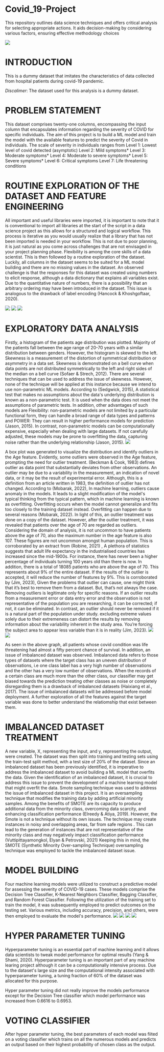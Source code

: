 # Covid_19-Project
 This repository outlines data science techniques and offers critical analysis for selecting appropriate actions. It aids decision-making by considering various factors, ensuring effective methodology choices

![](covid19prevention1.png)

# INTRODUCTION
This is a dummy dataset that imitates the characteristics of data collected from hospital patients during covid-19 pandemic.

*Discalimer*: The dataset used for this analysis is a dummy dataset.

# PROBLEM STATEMENT
This dataset comprises twenty-one columns, encompassing the input column that encapsulates information regarding the severity of COVID for specific individuals. The aim of this project is to build a ML model and train the model with the available features to predict the severity of Covid in individuals. The scale of severity in individuals ranges from
Level 1: Lowest level of covid detected (asymptotic)
Level 2: Mild symptoms*
Level 3: Moderate symptoms* 
Level 4: Moderate to severe symptoms* 
Level 5: Severe symptoms* 
Level 6: Critical symptoms
Level 7: Life threatening conditions

# ROUTINE EXPLORATION OF THE DATASET AND FEATURE ENGINEERING
All important and useful libraries were imported, it is important to note that it is conventional to import all libraries at the start of the script in a data science project as this allows for a structured and logical workflow. This process is iterative as you would usually realize that a library that has not been imported is needed in your workflow. This is not due to poor planning, it is just natural as you come across challenges that are not envisaged in your project planning phase. Flexibility is among the core skills of a data scientist. This is then followed by a routine exploration of the dataset.
Luckily, all columns in the dataset seems to be suited for a ML model building and there are no missing values in the dataset. An observed challenge is that the responses for this dataset was created using numbers to elicit response, although a data dictionary that explains all variables exist. Due to the quantitative nature of numbers, there is a possibility that an arbitrary ordering may have been introduced in the dataset. This issue is analogous to the drawback of label encoding (Hancock & Khoshgoftaar, 2020).

![](https://github.com/Toheeb-Balogun/Covid_19-Project/blob/main/Import%20useful%20libraries.png)
![](https://github.com/Toheeb-Balogun/Covid_19-Project/blob/main/description%20of%20data.info.png)
![](https://github.com/Toheeb-Balogun/Covid_19-Project/blob/main/Missing_Values.png)

# EXPLORATORY DATA ANALYSIS
Firstly, a histogram of the patients age distribution was plotted. Majority of the patients fall between the age range of 20-70 years with a similar distribution between genders. However, the histogram is skewed to the left. Skewness is a measurement of the distortion of symmetrical distribution or asymmetry in a data set. Skewness is demonstrated on a bell curve when data points are not distributed symmetrically to the left and right sides of the median on a bell curve (Sofaer & Strech, 2012). There are several techniques that can be used to address the issue of skewness. However, none of the technique will be applied at this instance because we intend to use non-parametric ML models. According to  (Sedgwick, 2015), A statistical test that makes no assumptions about the data's underlying distribution is known as a non-parametric test. It is used when the data does not meet the assumptions of parametric tests. In addition, other advantages of such models are Flexibility: non-parametric models are not limited by a particular functional form, they can handle a broad range of data types and patterns and POWER: They can result in higher performance models for prediction  (Jason, 2015). In contrast, non-parametric models can be computationally expensive, especially when dealing with large datasets. If not carefully adjusted, these models may be prone to overfitting the data, capturing noise rather than the underlying relationship (Jason, 2015).
![](https://github.com/Toheeb-Balogun/Covid_19-Project/blob/main/Age_Distribution_with_outliers.png)


A box plot was generated to visualize the distribution and identify outliers in the Age feature. Evidently, some outliers were observed in the Age feature, prompting the need for outlier treatment.  (Beckman & Cook, 1983) defines outlier as data point that substantially deviates from other observations. An outlier may be due to a variability in the measurement, an indication of novel data, or it may be the result of experimental error. Although, this is a definition from an article written in 1983, the definition of outlier has not changed. According to  (Mobarak, 2022), In machine learning, outliers cause anomaly in the models. It leads to a slight modification of the model's typical thinking from the typical pattern, which in machine learning is known as overfitting.  Overfitting occurs when the model cannot generalize and fits too closely to the training dataset instead. Overfitting can happen due to several reasons  (Mobarak, 2022). In light of this, an outlier treatment was done on a copy of the dataset. However, after the outlier treatment, it was revealed that patients over the age of 70 are regarded as outliers. Considering the domain of analysis, it is not uncommon to have patients above the age of 70, also the maximum number in the age feature is also 107. These figures are not uncommon amongst human population. This is corroborated by an extract from  (Robine, 2021) , A plethora of statistics suggests that adult life expectancy in the industrialised countries has increased since the mid-1900s. For instance, there has never been a higher percentage of individuals turning 100 years old than there is now.  In addition, there is a total of 18085 patients who are above the age of 70. This represents about 9% of the entire dataset. If the results of the outlier is accepted, it will reduce the number of features by 9%. This is corroborated by  (Jim, 2023), Given the problems that outlier can cause, one might think that it’s best to remove them from a dataset. But, that’s not always the case. Removing outliers is legitimate only for specific reasons. If an outlier results from a measurement error or data entry error and the observation is not representative of the population you are researching, it can be corrected; if not, it can be eliminated. In contrast, an outlier should never be removed if it is a natural part of the population under study. excluding extreme values solely due to their extremeness can distort the results by removing information about the variability inherent in the study area. You’re forcing the subject area to appear less variable than it is in reality (Jim, 2023).
![](https://github.com/Toheeb-Balogun/Covid_19-Project/blob/main/Age_Distribution_with_outliers.png)
![](https://github.com/Toheeb-Balogun/Covid_19-Project/blob/main/Age_Distribution_without_outliers.png)

As seen in the above graph, all patients whose covid condition was life threatening had almost a fifty percent chance of survival. In addition, an issue of imbalanced dataset was observed. Imbalanced data refers to those types of datasets where the target class has an uneven distribution of observations, i.e one class label has a very high number of observations and the other has a very low number of observations. When the records of a certain class are much more than the other class, our classifier may get biased towards the prediction treating other classes as noise or completely disregarding them is a drawback of imbalanced datasets (Haixiang et al., 2017). The issue of imbalanced datasets will be addressed before model deployment. A further exploration of all the features against the target variable was done to better understand the relatiomship that exist between them.

# IMBALANCED DATASET TREATMENT
A new variable, X, representing the input, and y, representing the output, were created. The dataset was then split into training and testing sets using the train-test split method, with a test size of 20% of the dataset. Since an imbalanced dataset has been previously identified, it is imperative to address the imbalanced dataset to avoid building a ML model that overfits the data. Given the identification of an imbalanced dataset, it is crucial to address this issue to prevent the development of a machine learning model that might overfit the data. 
Smote sampling technique was used to address the issue of imbalanced dataset in this project. It is an oversampling technique that modifies the training data by adding artificial minority samples. Among the benefits of SMOTE are its capacity to produce additional data from the minority class, overcoming data scarcity, and enhancing classification performance (Elreedy & Atiya, 2019). However, the Smote is not a technique without its own issues. The technique may create instances in noisy and overlapping areas, far from safe regions . This can lead to the generation of instances that are not representative of the minority class and may negatively impact classification performance (Vuttipittayamongkol, Elyan & Petrovski, 2021) Keeping this in mind, the SMOTE (Synthetic Minority Over-sampling Technique) oversampling technique was employed to tackle the imbalanced dataset issue.

# MODEL BUILDING  
Four machine learning models were utilized to construct a predictive model for assessing the severity of COVID-19 cases. These models comprise the Decision Tree Classifier, K-Nearest Neighbors Classifier, Bagging Classifier, and Random Forest Classifier. Following the utilization of the training set to train the model, it was subsequently employed to predict outcomes on the testing set. Various metrics, including accuracy, precision, and others, were then employed to evaluate the model's performance.
![](https://github.com/Toheeb-Balogun/Covid_19-Project/blob/main/Model_1%20DecisionT.png)
![](https://github.com/Toheeb-Balogun/Covid_19-Project/blob/main/Model_2%20KNN.png)
![](https://github.com/Toheeb-Balogun/Covid_19-Project/blob/main/Model_3%20BCF.png)
![](https://github.com/Toheeb-Balogun/Covid_19-Project/blob/main/model_4%20RFC.png)

# HYPER PARAMETER TUNING 
Hyperparameter tuning is an essential part of machine learning and it allows data scientists to tweak model performance for optimal results (Yang & Shami, 2020).  Hyperparameter tuning is an important part of any machine learing project although it can be a computationally intensive process. Due to the dataset's large size and the computational intensity associated with hyperparameter tuning, a tuning fraction of 60% of the dataset was allocated for this purpose.

Hyper parameter tuning did not really improve the models performance except for the Decision Tree classifier which  model performance was increased from  0.6616 to 0.6953.

# VOTING CLASSIFIER
After hyper parameter tuning, the best parameters of each model was fiited on a voting classifier which trains on all the numerous models and predicts an output based on their highest probability of chosen class as the output.


